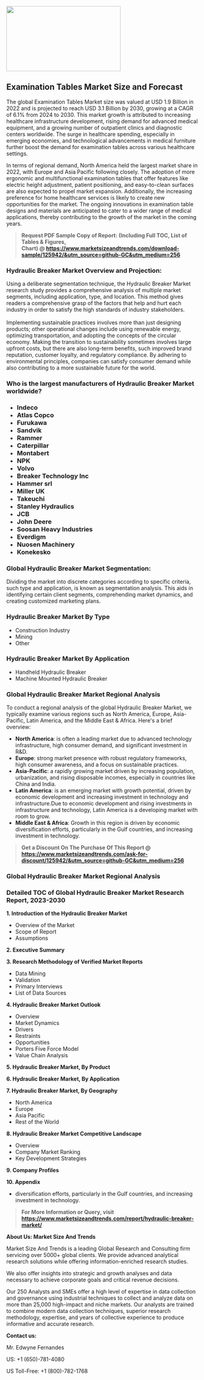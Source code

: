 <p><img class="alignnone size-medium wp-image-20088" src="https://ffe5etoiles.com/wp-content/uploads/2024/12/MST1-300x171.png" alt="" width="300" height="171" /></p><h2>Examination Tables Market Size and Forecast</h2><p>The global Examination Tables Market size was valued at USD 1.9 Billion in 2022 and is projected to reach USD 3.1 Billion by 2030, growing at a CAGR of 6.1% from 2024 to 2030. This market growth is attributed to increasing healthcare infrastructure development, rising demand for advanced medical equipment, and a growing number of outpatient clinics and diagnostic centers worldwide. The surge in healthcare spending, especially in emerging economies, and technological advancements in medical furniture further boost the demand for examination tables across various healthcare settings.</p><p>In terms of regional demand, North America held the largest market share in 2022, with Europe and Asia Pacific following closely. The adoption of more ergonomic and multifunctional examination tables that offer features like electric height adjustment, patient positioning, and easy-to-clean surfaces are also expected to propel market expansion. Additionally, the increasing preference for home healthcare services is likely to create new opportunities for the market. The ongoing innovations in examination table designs and materials are anticipated to cater to a wider range of medical applications, thereby contributing to the growth of the market in the coming years.</p></p><blockquote id="" class=""><strong>Request PDF Sample Copy of Report: (Including Full TOC, List of Tables &amp; Figures, Chart)&nbsp;@&nbsp;<strong><a href="https://www.marketsizeandtrends.com/download-sample/125942/&utm_source=github-GC&utm_medium=256" target="_blank">https://www.marketsizeandtrends.com/download-sample/125942/&utm_source=github-GC&utm_medium=256</a></strong></strong></blockquote><h3 id="" class="">Hydraulic Breaker Market&nbsp;Overview and Projection:</h3><p id="" class="">Using a deliberate segmentation technique, the Hydraulic Breaker Market research study provides a comprehensive analysis of multiple market segments, including application, type, and location. This method gives readers a comprehensive grasp of the factors that help and hurt each industry in order to satisfy the high standards of industry stakeholders. <br /> <br />Implementing sustainable practices involves more than just designing products; other operational changes include using renewable energy, optimizing transportation, and adopting the concepts of the circular economy. Making the transition to sustainability sometimes involves large upfront costs, but there are also long-term benefits, such improved brand reputation, customer loyalty, and regulatory compliance. By adhering to environmental principles, companies can satisfy consumer demand while also contributing to a more sustainable future for the world.</p><h3 id="" class="">Who is the largest manufacturers of&nbsp;Hydraulic Breaker Market worldwide?</h3><h3 class=""><p><ul><li>Indeco </li><li> Atlas Copco </li><li> Furukawa </li><li> Sandvik </li><li> Rammer </li><li> Caterpillar </li><li> Montabert </li><li> NPK </li><li> Volvo </li><li> Breaker Technology Inc </li><li> Hammer srl </li><li> Miller UK </li><li> Takeuchi </li><li> Stanley Hydraulics </li><li> JCB </li><li> John Deere </li><li> Soosan Heavy Industries </li><li> Everdigm </li><li> Nuosen Machinery </li><li> Konekesko</li></ul></p></h3><h3 id="" class="">Global&nbsp;Hydraulic Breaker Market Segmentation:</h3><p id="" class="">Dividing the market into discrete categories according to specific criteria, such type and application, is known as segmentation analysis. This aids in identifying certain client segments, comprehending market dynamics, and creating customized marketing plans.</p><h3 id="" class="">Hydraulic Breaker Market&nbsp;By Type</h3><p><p><ul><li>Construction Industry </li><li> Mining </li><li> Other</p></li></ul></p></p><h3 id="" class="">Hydraulic Breaker Market&nbsp;By Application</h3><p class=""><p><ul><li>Handheld Hydraulic Breaker </li><li> Machine Mounted Hydraulic Breaker</li></ul></p></p><h3 id="" class="">Global Hydraulic Breaker Market Regional Analysis</h3><p id="" class="">To conduct a regional analysis of the global Hydraulic Breaker Market, we typically examine various regions such as North America, Europe, Asia-Pacific, Latin America, and the Middle East &amp; Africa. Here's a brief overview:</p><ul><li><strong>North America</strong>: is often a leading market due to advanced technology infrastructure, high consumer demand, and significant investment in R&amp;D.</li><li><strong>Europe</strong>: strong market presence with robust regulatory frameworks, high consumer awareness, and a focus on sustainable practices.</li><li><strong>Asia-Pacific</strong>: a rapidly growing market driven by increasing population, urbanization, and rising disposable incomes, especially in countries like China and India.</li><li><strong>Latin America</strong>: is an emerging market with growth potential, driven by economic development and increasing investment in technology and infrastructure.Due to economic development and rising investments in infrastructure and technology, Latin America is a developing market with room to grow.</li><li><strong>Middle East &amp; Africa</strong>: Growth in this region is driven by economic diversification efforts, particularly in the Gulf countries, and increasing investment in technology.</li></ul><blockquote id="" class=""><strong>Get a Discount On The Purchase Of This Report @ <strong><a href="https://www.marketsizeandtrends.com/ask-for-discount/125942/&utm_source=github-GC&utm_medium=256" target="_blank">https://www.marketsizeandtrends.com/ask-for-discount/125942/&utm_source=github-GC&utm_medium=256</a></strong></strong></blockquote><h3 id="" class="">Global Hydraulic Breaker Market Regional Analysis</h3><h3 id="" class="">Detailed TOC of Global Hydraulic Breaker Market Research Report, 2023-2030</h3><p id="" class=""><strong>1. Introduction of the Hydraulic Breaker Market</strong></p><ul><li>Overview of the Market</li><li>Scope of Report</li><li>Assumptions</li></ul><p id="" class=""><strong>2. Executive Summary</strong></p><p id="" class=""><strong>3. Research Methodology of Verified Market Reports</strong></p><ul><li>Data Mining</li><li>Validation</li><li>Primary Interviews</li><li>List of Data Sources</li></ul><p id="" class=""><strong>4. Hydraulic Breaker Market Outlook</strong></p><ul><li>Overview</li><li>Market Dynamics</li><li>Drivers</li><li>Restraints</li><li>Opportunities</li><li>Porters Five Force Model</li><li>Value Chain Analysis</li></ul><p id="" class=""><strong>5. Hydraulic Breaker Market, By Product</strong></p><p id="" class=""><strong>6. Hydraulic Breaker Market, By Application</strong></p><p id="" class=""><strong>7. Hydraulic Breaker Market, By Geography</strong></p><ul><li>North America</li><li>Europe</li><li>Asia Pacific</li><li>Rest of the World</li></ul><p id="" class=""><strong>8. Hydraulic Breaker Market Competitive Landscape</strong></p><ul><li>Overview</li><li>Company Market Ranking</li><li>Key Development Strategies</li></ul><p id="" class=""><strong>9. Company Profiles</strong></p><p id="" class=""><strong>10. Appendix</strong></p><ul><li>diversification efforts, particularly in the Gulf countries, and increasing investment in technology.</li></ul><blockquote id="" class=""><strong>For More Information or Query, visit <strong><strong><a href="https://www.marketsizeandtrends.com/report/hydraulic-breaker-market/" target="_blank">https://www.marketsizeandtrends.com/report/hydraulic-breaker-market/</a></strong></strong></strong></blockquote><p id="" class=""><strong>About Us: Market Size And Trends</strong></p><p id="" class="">Market Size And Trends is a leading Global Research and Consulting firm servicing over 5000+ global clients. We provide advanced analytical research solutions while offering information-enriched research studies.</p><p id="" class="">We also offer insights into strategic and growth analyses and data necessary to achieve corporate goals and critical revenue decisions.</p><p id="" class="">Our 250 Analysts and SMEs offer a high level of expertise in data collection and governance using industrial techniques to collect and analyze data on more than 25,000 high-impact and niche markets. Our analysts are trained to combine modern data collection techniques, superior research methodology, expertise, and years of collective experience to produce informative and accurate research.</p><p id="" class=""><strong>Contact us:</strong></p><p id="" class="">Mr. Edwyne Fernandes</p><p id="" class="">US: +1 (650)-781-4080</p><p id="" class="">US Toll-Free: +1 (800)-782-1768</p>
